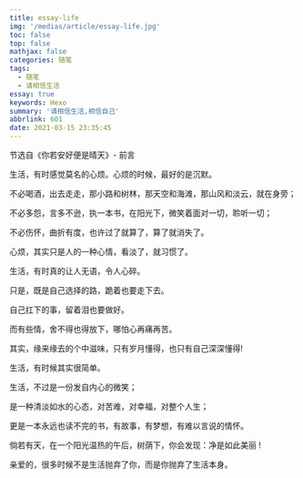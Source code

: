```yaml
---
title: essay-life
img: '/medias/article/essay-life.jpg'
toc: false
top: false
mathjax: false
categories: 随笔
tags:
  - 随笔
  - 请相信生活
essay: true
keywords: Hexo
summary: '请相信生活,相信自己'
abbrlink: 601
date: 2021-03-15 23:35:45
---
```


<div class="ipage">
    <div class="ititle">节选自《你若安好便是晴天》- 前言</div>
    <div class="izhengwen">
        <p>生活，有时感觉莫名的心烦。心烦的时候，最好的是沉默。</p>
        <p>不必喝酒，出去走走，那小路和树林，那天空和海滩，那山风和淡云，就在身旁；</p>
        <p>不必多怨，言多不逊，执一本书，在阳光下，微笑着面对一切，聆听一切；</p>
        <p>不必伤怀，曲折有度，也许过了就算了，算了就消失了。</p>
        <p>心烦，其实只是人的一种心情，看淡了，就习惯了。</p>
        <p>生活，有时真的让人无语，令人心碎。</p>
        <p>只是，既是自己选择的路，跪着也要走下去。</p>
        <p>自己扛下的事，留着泪也要做好。</p>
        <p>而有些情，舍不得也得放下，哪怕心再痛再苦。</p>
        <p>其实，缘来缘去的个中滋味，只有岁月懂得，也只有自己深深懂得!</p>
        <p>生活，有时候其实很简单。</p>
        <p>生活，不过是一份发自内心的微笑；</p>
        <p>是一种清淡如水的心态，对苦难，对幸福，对整个人生；</p>
        <p>更是一本永远也读不完的书，有故事，有梦想，有难以言说的情怀。</p>
        <p>倘若有天，在一个阳光温热的午后，树荫下，你会发现：净是如此美丽 !</p>
        <p>亲爱的，很多时候不是生活抛弃了你，而是你抛弃了生活本身。</p>
    </div>
</div>